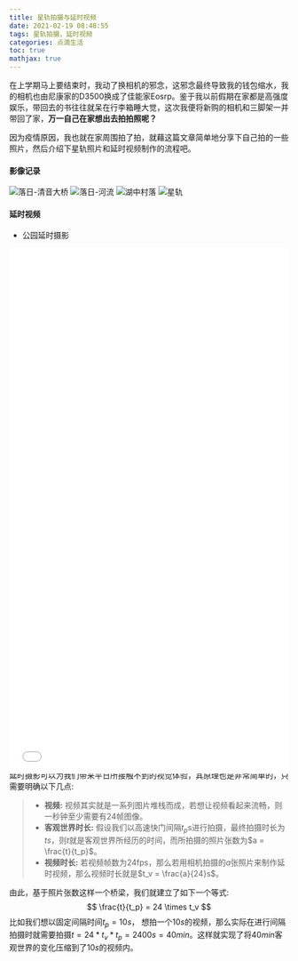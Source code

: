 ```yaml
---
title: 星轨拍摄与延时视频
date: 2021-02-19 08:48:55
tags: 星轨拍摄，延时视频
categories: 点滴生活 
toc: true 
mathjax: true
---
```

在上学期马上要结束时，我动了换相机的邪念，这邪念最终导致我的钱包缩水，我的相机也由尼康家的D3500换成了佳能家Eosrp。鉴于我以前假期在家都是高强度娱乐，带回去的书往往就呆在行李箱睡大觉，这次我便将新购的相机和三脚架一并带回了家，**万一自己在家想出去拍拍照呢？**

因为疫情原因，我也就在家周围拍了拍，就藉这篇文章简单地分享下自己拍的一些照片，然后介绍下星轨照片和延时视频制作的流程吧。 <!--more-->

#### 影像记录
![落日-清音大桥](https://raw.githubusercontent.com/xuejy19/xuejy19.github.io/source/Img/落日-清音大桥.JPG)
![落日-河流](https://raw.githubusercontent.com/xuejy19/xuejy19.github.io/source/Img/夕阳-河流4.JPG)
![湖中村落](https://raw.githubusercontent.com/xuejy19/xuejy19.github.io/source/Img/湖中村落.JPG)
![星轨](https://raw.githubusercontent.com/xuejy19/xuejy19.github.io/source/Img/星空-堆栈-20MB.jpg)

#### 延时视频 

- 公园延时摄影
<div style="position: relative; width: 100%; height: 0; padding-bottom: 75%;">
    <iframe src="//player.bilibili.com/player.html?aid=501747233&bvid=BV1BN411X7oM&cid=298163667&page=1&&high_quality=1" scrolling="no" border="0" frameborder="no" framespacing="0" allowfullscreen="true" width="100%" height="520"> </iframe>
</div>

- 星空延时摄影
<div style="position: relative; width: 100%; height: 0; padding-bottom: 75%;">
    <iframe src="//player.bilibili.com/player.html?aid=586696451&bvid=BV1uz4y127zS&cid=298721215&page=1&&high_quality=1" scrolling="no" border="0" frameborder="no" framespacing="0" allowfullscreen="true" width="100%" height="520"> </iframe>
</div>
##### 简要介绍 
哪怕大家对延时摄影这个概念非常模糊，但肯定见过与上面两个视频类似的视频，延时摄影当可以将斗转星移、日升日落、云彩飘动压缩到短短的十几秒视频中，所带来的视觉体验还是神奇的， 首先给出延时摄影的定义: 
> **延时摄影:** 延时摄影，又叫缩时摄影、缩时录影，是以一种将时间压缩的拍摄技术。其拍摄的通常是一组照片，后期通过将照片串联合成视频，把几分钟、几小时甚至是几天的过程压缩在一个较短的时间内以视频的方式播放。

延时摄影可以为我们带来平日所接触不到的视觉体验，其原理也是非常简单的，只需要明确以下几点: 
> - **视频:** 视频其实就是一系列图片堆栈而成，若想让视频看起来流畅，则一秒钟至少需要有24帧图像。
> - **客观世界时长:** 假设我们以高速快门间隔$t_p$s进行拍摄，最终拍摄时长为$ts$，则$t$就是客观世界所经历的时间，而所拍摄的照片张数为$a = \frac{t}{t_p}$。
> - **视频时长:** 若视频帧数为24fps，那么若用相机拍摄的$a$张照片来制作延时视频，那么视频时长就是$t_v = \frac{a}{24}s$。 


由此，基于照片张数这样一个桥梁，我们就建立了如下一个等式: 
$$
    \frac{t}{t_p} = 24 \times t_v
$$
比如我们想以固定间隔时间$t_p = 10s$， 想拍一个10$s$的视频，那么实际在进行间隔拍摄时就需要拍摄$t = 24*t_v*t_p = 2400s = 40 min$。这样就实现了将$40min$客观世界的变化压缩到了$10s$的视频内。
